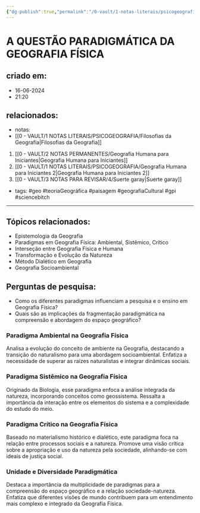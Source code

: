```yaml
---
{"dg-publish":true,"permalink":"/0-vault/1-notas-literais/psicogeografia/paradigmas-da-geografia-fisica/","tags":["geo","teoriaGeográfica","paisagem","geografiaCultural","gpi","sciencebitch"],"dgHomeLink":true,"dgShowLocalGraph":true,"dgShowFileTree":true,"dgEnableSearch":true}
---
```


# A QUESTÃO PARADIGMÁTICA DA GEOGRAFIA FÍSICA

## criado em: 
- 16-06-2024
- 21:20
## relacionados:
- notas:
- [[0 - VAULT/1 NOTAS LITERAIS/PSICOGEOGRAFIA/Filosofias da Geografia\|Filosofias da Geografia]]
1. [[0 - VAULT/2 NOTAS PERMANENTES/Geografia Humana para Iniciantes\|Geografia Humana para Iniciantes]]
2. [[0 - VAULT/1 NOTAS LITERAIS/PSICOGEOGRAFIA/Geografia Humana para Iniciantes 2\|Geografia Humana para Iniciantes 2]]
3. [[0 - VAULT/3 NOTAS PARA REVISAR/4/Suerte garay\|Suerte garay]]
- tags: #geo #teoriaGeográfica #paisagem #geografiaCultural #gpi #sciencebitch 
---

## Tópicos relacionados:
- Epistemologia da Geografia
- Paradigmas em Geografia Física: Ambiental, Sistêmico, Crítico
- Interseção entre Geografia Física e Humana
- Transformação e Evolução da Natureza
- Método Dialético em Geografia
- Geografia Socioambiental

## Perguntas de pesquisa:
- Como os diferentes paradigmas influenciam a pesquisa e o ensino em Geografia Física?
- Quais são as implicações da fragmentação paradigmática na compreensão e abordagem do espaço geográfico?

### Paradigma Ambiental na Geografia Física
Analisa a evolução do conceito de ambiente na Geografia, destacando a transição do naturalismo para uma abordagem socioambiental. Enfatiza a necessidade de superar as raízes naturalistas e integrar dinâmicas sociais.

### Paradigma Sistêmico na Geografia Física
Originado da Biologia, esse paradigma enfoca a análise integrada da natureza, incorporando conceitos como geossistema. Ressalta a importância da interação entre os elementos do sistema e a complexidade do estudo do meio.

### Paradigma Crítico na Geografia Física
Baseado no materialismo histórico e dialético, este paradigma foca na relação entre processos sociais e a natureza. Promove uma visão crítica sobre a apropriação e uso da natureza pela sociedade, alinhando-se com ideais de justiça social.

### Unidade e Diversidade Paradigmática
Destaca a importância da multiplicidade de paradigmas para a compreensão do espaço geográfico e a relação sociedade-natureza. Enfatiza que diferentes visões de mundo contribuem para um entendimento mais complexo e integrado da Geografia Física.